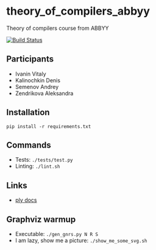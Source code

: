 # theory_of_compilers_abbyy
Theory of compilers course from ABBYY

[![Build Status](https://travis-ci.org/alloky/theory_of_compilers_abbyy.svg?branch=master)](https://travis-ci.org/alloky/theory_of_compilers_abbyy)

## Participants

- Ivanin Vitaly
- Kalinochkin Denis
- Semenov Andrey
- Zendrikova Aleksandra

## Installation

`pip install -r requirements.txt`

## Commands

- Tests: `./tests/test.py`
- Linting: `./lint.sh`

## Links

- [ply docs](https://www.dabeaz.com/ply/ply.html)

## Graphviz warmup

- Executable: `./gen_gnrs.py N R S`
- I am lazy, show me a picture: `./show_me_some_svg.sh`
